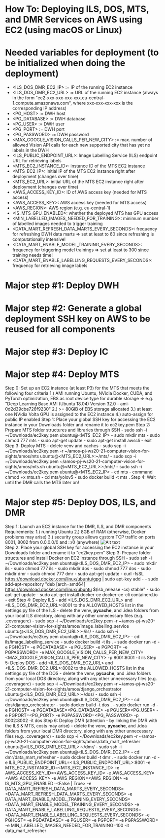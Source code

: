 How To: Deploying ILS, DOS, MTS, and DMR Services on AWS using EC2 (using macOS or Linux) 
========================================================================================= 

# Needed variables for deployment (to be initialized when doing the deployment)
- <ILS_DOS_DMR_EC2_IP> := IP of the running EC2 instance
- <ILS_DOS_DMR_EC2_URL> := URL of the running EC2 instance (always in the form "ec2-xxx-xxx-xxx-xxx.eu-central-1.compute.amazonaws.com", where xxx-xxx-xxx-xxx is the corresponding IP address)
- <PG_HOST> := DWH host
- <PG_DATABASE> := DWH database
- <PG_USER> := DWH user
- <PG_PORT> := DWH port
- <PG_PASSWORD> := DWH password
- <MAX_GOOGLE_VISION_CALLS_PER_NEW_CITY> := max. number of allowed Vision API calls for each new supported city that has yet no labels in the DWH
- <ILS_PUBLIC_ENDPOINT_URL>: Image Labelling Service (ILS) endpoint URL for retrieving labels
- <MTS_EC2_INSTANCE_ID>: instance ID of the MTS EC2 instance
- <MTS_EC2_IP>: initial IP of the MTS EC2 instance right after deployment (changes over time)
- <MTS_EC2_URL>: initial URL of the MTS EC2 instance right after deployment (changes over time)
- <AWS_ACCESS_KEY_ID>: ID of AWS access key (needed for MTS access)
- <AWS_ACCESS_KEY>: AWS access key (needed for MTS access)
- <AWS_REGION>: AWS region (e.g. eu-central-1)
- <IS_MTS_GPU_ENABLED>: whether the deployed MTS has GPU access
- <MIN_LABELLED_IMAGES_NEEDED_FOR_TRAINING>: minimum number of labelled images needed to trigger training
- <DATA_MART_REFRESH_DATA_MARTS_EVERY_SECONDS>: frequency for refreshing DWH data marts => set at least to 60 since refreshing is computationally intensive!
- <DATA_MART_ENABLE_MODEL_TRAINING_EVERY_SECONDS>: frequency for triggering model trainings => set at least to 300 since training needs time!
- <DATA_MART_ENABLE_LABELLING_REQUESTS_EVERY_SECONDS>: frequency for retrieving image labels

# Major step #1: Deploy DWH

# Major step #2: Generate a global deployment SSH key on AWS to be reused for all components

# Major step #3: Deploy IC

# Major step #4: Deploy MTS

Step 0: Set up an EC2 instance (at least P3) for the MTS that meets the following four criteria
    1.) AMI running Ubuntu, NVidia Docker, CUDA, and PyTorch optimization, EBS as root device type for durable storage
        => e.g. "Deep Learning Base AMI (Ubuntu 18.04) Version 32.0 - ami-0d2d39cbe726f9230"
    2.) >= 80GiB of EBS storage allocated
    3.) at least one NVidia Volta GPU is assigned to the EC2 instance
    4.) auto-assign for public IP enabled
Step 1: Place your global SSH key for accessing the EC2 instance in your Downloads folder and rename it to ec2key.pem
Step 2: Prepare MTS folder structures and libraries through SSH
    - sudo ssh -i ~/Downloads/ec2key.pem ubuntu@<MTS_EC2_IP>
    - sudo mkdir mts
    - sudo chmod 777 mts
    - sudo apt-get update
    - sudo apt-get install awscli
    - exit
Step 3: Deploy MTS
    - delete venv and caches
    - sudo scp -i ~/Downloads/ec2key.pem -r ~/amos-pj-ws20-21-computer-vision-for-sights/amos/mts ubuntu@<MTS_EC2_URL>:~/mts/
    - sudo scp -i ~/Downloads/ec2key.pem ~/amos-pj-ws20-21-computer-vision-for-sights/amos/mts.sh ubuntu@<MTS_EC2_URL>:~/mts/
    - sudo ssh -i ~/Downloads/ec2key.pem ubuntu@<MTS_EC2_IP>
    - cd mts
    - command chmod +x mts.sh
    - cd mts/yolov5
    - sudo docker build -t mts .
Step 4: Wait until the DMR calls the MTS later on!

# Major step #5: Deploy DOS, ILS, and DMR

Step 1: Launch an EC2 instance for the DMR, ILS, and DMR components 
    Requirements: 
        1.) running Ubuntu
        2.) 8GB of RAM (otherwise, Docker problems may arise)
        3.) security group allows custom TCP traffic on ports 8001, 8002 from 0.0.0.0/0 and ::/0 (anywhere)
            ![Alt text](https://i.ibb.co/xjZ6wtc/Screenshot-2021-01-12-at-16-55-30.png)    
Step 2: Place your global SSH key for accessing the EC2 instance in your Downloads folder and rename it to "ec2key.pem"
Step 3: Prepare folder structures and install Docker on EC2 instance through SSH
    - sudo ssh -i ~/Downloads/ec2key.pem ubuntu@<ILS_DOS_DMR_EC2_IP>
    - sudo mkdir ils
    - sudo chmod 777 ils
    - sudo mkdir dos
    - sudo chmod 777 dos
    - sudo mkdir dmr
    - sudo chmod 777 dmr
    - sudo apt-get update
    - curl -fsSL https://download.docker.com/linux/ubuntu/gpg | sudo apt-key add -
    - sudo add-apt-repository "deb [arch=amd64] https://download.docker.com/linux/ubuntu $(lsb_release -cs) stable"
    - sudo apt-get update
    - sudo apt-get install docker-ce docker-ce-cli containerd.io
    - exit
Step 4: Deploy ILS
    - add <ILS_DOS_DMR_EC2_URL> and <ILS_DOS_DMR_EC2_URL>:8001 to the ALLOWED_HOSTS list in the settings.py file of the ILS
    - delete the venv, __pycache__, and .idea folders from your local ILS directory, along with any other unnecessary files (e.g. .coveragerc)
    - sudo scp -i ~/Downloads/ec2key.pem -r ~/amos-pj-ws20-21-computer-vision-for-sights/amos/image_labelling_service ubuntu@<ILS_DOS_DMR_EC2_URL>:~/ils/
    - sudo ssh -i ~/Downloads/ec2key.pem ubuntu@<ILS_DOS_DMR_EC2_IP>
    - cd ils/image_labelling_service
    - sudo docker build -t ils .
    - sudo docker run -d -e PGHOST=<PGHOST> -e PGDATABASE=<PGDATABASE> -e PGUSER=<PGUSER> -e PGPORT=<PGPORT> -e PGPASSWORD=<PGPASSWORD> -e MAX_GOOGLE_VISION_CALLS_PER_NEW_CITY=<MAX_GOOGLE_VISION_CALLS_PER_NEW_CITY> -p 8001:8001 -it ils
Step 5: Deploy DOS
    - add <ILS_DOS_DMR_EC2_URL> and <ILS_DOS_DMR_EC2_URL>:8002 to the ALLOWED_HOSTS list in the settings.py file of the DOS
    - delete the venv, __pycache__, and .idea folders from your local DOS directory, along with any other unnecessary files (e.g. .coveragerc)
    - sudo scp -i ~/Downloads/ec2key.pem -r ~/amos-pj-ws20-21-computer-vision-for-sights/amos/django_orchestrator ubuntu@<ILS_DOS_DMR_EC2_URL>:~/dos/
    - sudo ssh -i ~/Downloads/ec2key.pem ubuntu@<ILS_DOS_DMR_EC2_IP>
    - cd dos/django_orchestrator
    - sudo docker build -t dos .
    - sudo docker run  -d -e PGHOST=<PGHOST> -e PGDATABASE=<PG_DATABASE> -e PGUSER=<PG_USER> -e PGPORT=<PG_PORT> -e PGPASSWORD=<PG_PASSWORD> -p 8002:8002 -it dos
Step 6: Deploy DMR (attention - by linking the DMR with the ILS & MTS, costs may arise)
    - delete the venv, __pycache__, and .idea folders from your local DMR directory, along with any other unnecessary files (e.g. .coveragerc)
    - sudo scp -i ~/Downloads/ec2key.pem -r ~/amos-pj-ws20-21-computer-vision-for-sights/amos/data_mart_refresher ubuntu@<ILS_DOS_DMR_EC2_URL>:~/dmr/
    - sudo ssh -i ~/Downloads/ec2key.pem ubuntu@<ILS_DOS_DMR_EC2_IP>
    - cd dmr/data_mart_refresher
    - sudo docker build -t dmr .
    - sudo docker run -d -e ILS_PUBLIC_ENDPOINT_URL=<ILS_PUBLIC_ENDPOINT_URL>:8001 -e MTS_EC2_INSTANCE_ID=<MTS_EC2_INSTANCE_ID> -e AWS_ACCESS_KEY_ID=<AWS_ACCESS_KEY_ID> -e AWS_ACCESS_KEY=<AWS_ACCESS_KEY> -e AWS_REGION=<AWS_REGION> -e IS_MTS_GPU_ENABLED=<False | True> -e DATA_MART_REFRESH_DATA_MARTS_EVERY_SECONDS=<DATA_MART_REFRESH_DATA_MARTS_EVERY_SECONDS> -e DATA_MART_ENABLE_MODEL_TRAINING_EVERY_SECONDS=<DATA_MART_ENABLE_MODEL_TRAINING_EVERY_SECONDS> -e DATA_MART_ENABLE_LABELLING_REQUESTS_EVERY_SECONDS=<DATA_MART_ENABLE_LABELLING_REQUESTS_EVERY_SECONDS> -e PGHOST=<PGHOST> -e PGDATABASE=<PGDATABASE> -e PGUSER=<PGUSER> -e PGPORT=<PGPORT> -e PGPASSWORD=<PGPASSWORD> -e MIN_LABELLED_IMAGES_NEEDED_FOR_TRAINING=100 -it data_mart_refresher
    